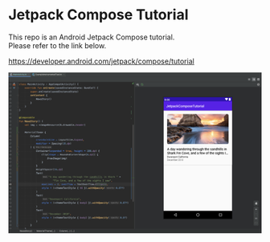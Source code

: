 # Jetpack Compose Tutorial

This repo is an Android Jetpack Compose tutorial.  
Please refer to the link below.

https://developer.android.com/jetpack/compose/tutorial

![image](./preview-image.png)
